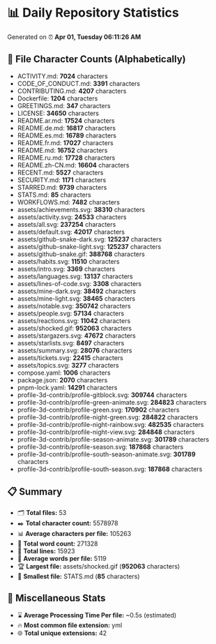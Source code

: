 # 📊 Daily Repository Statistics
Generated on ⏰ **Apr 01, Tuesday 06:11:26 AM**

## 📂 File Character Counts (Alphabetically)
- ACTIVITY.md: **7024** characters
- CODE_OF_CONDUCT.md: **3391** characters
- CONTRIBUTING.md: **4207** characters
- Dockerfile: **1204** characters
- GREETINGS.md: **347** characters
- LICENSE: **34650** characters
- README.ar.md: **17524** characters
- README.de.md: **16817** characters
- README.es.md: **16789** characters
- README.fr.md: **17027** characters
- README.md: **16752** characters
- README.ru.md: **17728** characters
- README.zh-CN.md: **16604** characters
- RECENT.md: **5527** characters
- SECURITY.md: **1171** characters
- STARRED.md: **9739** characters
- STATS.md: **85** characters
- WORKFLOWS.md: **7482** characters
- assets/achievements.svg: **38310** characters
- assets/activity.svg: **24533** characters
- assets/all.svg: **237254** characters
- assets/default.svg: **42017** characters
- assets/github-snake-dark.svg: **125237** characters
- assets/github-snake-light.svg: **125237** characters
- assets/github-snake.gif: **388768** characters
- assets/habits.svg: **11510** characters
- assets/intro.svg: **3369** characters
- assets/languages.svg: **13137** characters
- assets/lines-of-code.svg: **3308** characters
- assets/mine-dark.svg: **38492** characters
- assets/mine-light.svg: **38465** characters
- assets/notable.svg: **350742** characters
- assets/people.svg: **57134** characters
- assets/reactions.svg: **11042** characters
- assets/shocked.gif: **952063** characters
- assets/stargazers.svg: **47672** characters
- assets/starlists.svg: **8497** characters
- assets/summary.svg: **28076** characters
- assets/tickets.svg: **22415** characters
- assets/topics.svg: **3277** characters
- compose.yaml: **1006** characters
- package.json: **2070** characters
- pnpm-lock.yaml: **14291** characters
- profile-3d-contrib/profile-gitblock.svg: **309744** characters
- profile-3d-contrib/profile-green-animate.svg: **284823** characters
- profile-3d-contrib/profile-green.svg: **170902** characters
- profile-3d-contrib/profile-night-green.svg: **284822** characters
- profile-3d-contrib/profile-night-rainbow.svg: **482535** characters
- profile-3d-contrib/profile-night-view.svg: **284848** characters
- profile-3d-contrib/profile-season-animate.svg: **301789** characters
- profile-3d-contrib/profile-season.svg: **187868** characters
- profile-3d-contrib/profile-south-season-animate.svg: **301789** characters
- profile-3d-contrib/profile-south-season.svg: **187868** characters

## 📋 Summary
- 🗂️ **Total files:** 53
- ✒️ **Total character count:** 5578978
- 📊 **Average characters per file:** 105263
- 📝 **Total word count:** 271328
- 🧾 **Total lines:** 15923
- 📐 **Average words per file:** 5119
- 🏆 **Largest file:** assets/shocked.gif (**952063** characters)
- 🥉 **Smallest file:** STATS.md (**85** characters)

## 🌟 Miscellaneous Stats
- ⌛ **Average Processing Time Per file:** ~0.5s (estimated)
- 🔥 **Most common file extension:** yml
- 🌐 **Total unique extensions:** 42
